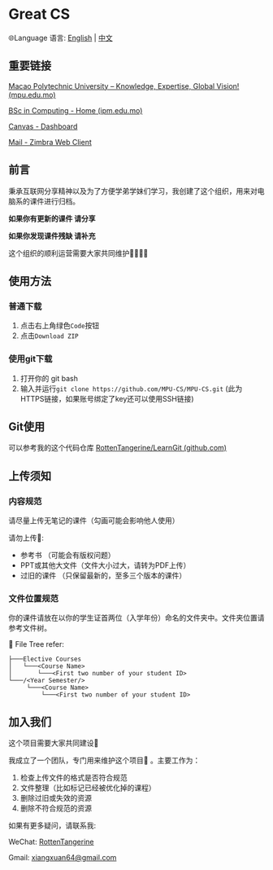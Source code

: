 # Great CS

:globe_with_meridians:Language 语言: [English](https://github.com/MPU-CS/MPU-CS/blob/main/README.md)  |  [中文](https://github.com/MPU-CS/MPU-CS/blob/main/README_CHS.md)

## 重要链接

[Macao Polytechnic University – Knowledge, Expertise, Global Vision! (mpu.edu.mo)](https://www.mpu.edu.mo/en/index.php)

[BSc in Computing - Home (ipm.edu.mo)](https://cp.ipm.edu.mo/)

[Canvas - Dashboard](https://canvas.mpu.edu.mo/)

[Mail - Zimbra Web Client](https://mail.ipm.edu.mo/)

## 前言

秉承互联网分享精神以及为了方便学弟学妹们学习，我创建了这个组织，用来对电脑系的课件进行归档。



**如果你有更新的课件	请分享**

**如果你发现课件残缺	请补充**



这个组织的顺利运营需要大家共同维护:family_man_woman_girl_boy:

## 使用方法

### 普通下载

1. 点击右上角绿色`Code`按钮
2. 点击`Download ZIP`

### 使用git下载 

1. 打开你的 git bash
2. 输入并运行`git clone https://github.com/MPU-CS/MPU-CS.git` (此为HTTPS链接，如果账号绑定了key还可以使用SSH链接)

## Git使用

可以参考我的这个代码仓库 [RottenTangerine/LearnGit (github.com)](https://github.com/RottenTangerine/LearnGit)

## 上传须知

### 内容规范

请尽量上传无笔记的课件（勾画可能会影响他人使用）

请勿上传:no_entry_sign::

- 参考书 （可能会有版权问题）
- PPT或其他大文件（文件大小过大，请转为PDF上传）
- 过旧的课件 （只保留最新的，至多三个版本的课件）

### 文件位置规范

你的课件请放在以你的学生证首两位（入学年份）命名的文件夹中。文件夹位置请参考文件树。

:evergreen_tree: File Tree refer:

```
├───Elective Courses
│   └───<Course Name>
│       └───<First two number of your student ID>
└───/<Year Semester/>
     └───<Course Name>
         └───<First two number of your student ID>
```

## 加入我们

这个项目需要大家共同建设:busts_in_silhouette:

我成立了一个团队，专门用来维护这个项目:wrench: 。主要工作为：

1. 检查上传文件的格式是否符合规范
2. 文件整理（比如标记已经被优化掉的课程）
3. 删除过旧或失效的资源
4. 删除不符合规范的资源



如果有更多疑问，请联系我:

WeChat: [RottenTangerine](https://github.com/RottenTangerine/RottenTangerine/blob/main/img/wechat_qr.png)

Gmail: xiangxuan64@gmail.com
